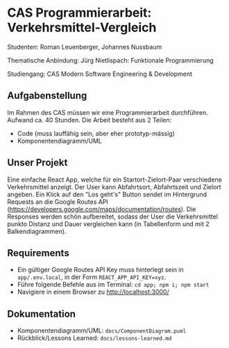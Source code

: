# CAS Programmierarbeit: Verkehrsmittel-Vergleich 

Studenten: Roman Leuenberger, Johannes Nussbaum 

Thematische Anbindung: Jürg Nietlispach: Funktionale Programmierung 

Studiengang: CAS Modern Software Engineering & Development 

## Aufgabenstellung 

Im Rahmen des CAS müssen wir eine Programmierarbeit durchführen. Aufwand ca. 40 Stunden. Die Arbeit besteht aus 2 Teilen: 

- Code (muss lauffähig sein, aber eher prototyp-mässig) 
- Komponentendiagramm/UML 

## Unser Projekt

Eine einfache React App, welche für ein Startort-Zielort-Paar verschiedene Verkehrsmittel anzeigt.
Der User kann Abfahrtsort, Abfahrtszeit und Zielort angeben.
Ein Klick auf den "Los geht's" Button sendet im Hintergrund Requests an die Google Routes API 
(https://developers.google.com/maps/documentation/routes).
Die Responses werden schön aufbereitet, sodass der User die Verkehrsmittel punkto Distanz und Dauer vergleichen kann
(in Tabellenform und mit 2 Balkendiagrammen). 

## Requirements

- Ein gültiger Google Routes API Key muss hinterlegt sein in `app/.env.local`, in der Form `REACT_APP_API_KEY=xyz`.
- Führe folgende Befehle aus im Terminal: `cd app; npm i; npm start`
- Navigiere in einem Browser zu <http://localhost:3000/>

## Dokumentation

- Komponentendiagramm/UML: `docs/ComponentDiagram.puml`
- Rückblick/Lessons Learned: `docs/lessons-learned.md`
